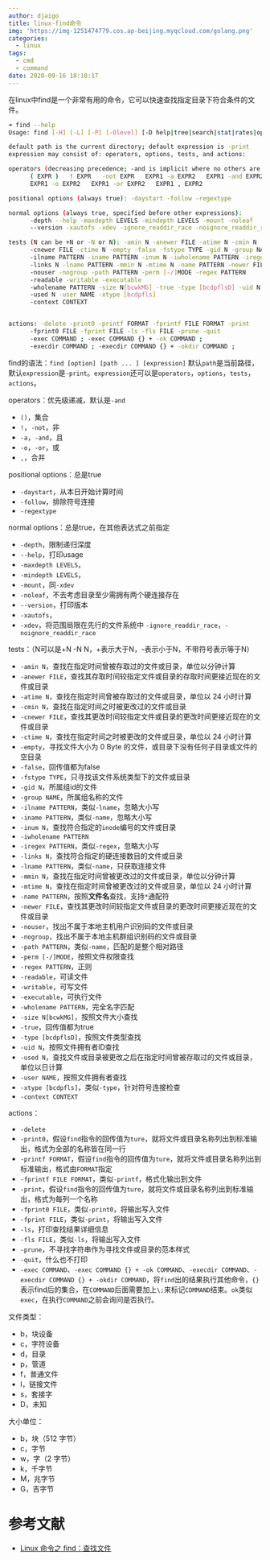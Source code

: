 ```yaml
---
author: djaigo
title: linux-find命令
img: 'https://img-1251474779.cos.ap-beijing.myqcloud.com/golang.png'
categories:
  - linux
tags:
  - cmd
  - command
date: 2020-09-16 18:18:17
---
```


在linux中find是一个非常有用的命令，它可以快速查找指定目录下符合条件的文件。

```sh
➜ find --help
Usage: find [-H] [-L] [-P] [-Olevel] [-D help|tree|search|stat|rates|opt|exec] [path...] [expression]

default path is the current directory; default expression is -print
expression may consist of: operators, options, tests, and actions:

operators (decreasing precedence; -and is implicit where no others are given):
      ( EXPR )   ! EXPR   -not EXPR   EXPR1 -a EXPR2   EXPR1 -and EXPR2
      EXPR1 -o EXPR2   EXPR1 -or EXPR2   EXPR1 , EXPR2

positional options (always true): -daystart -follow -regextype

normal options (always true, specified before other expressions):
      -depth --help -maxdepth LEVELS -mindepth LEVELS -mount -noleaf
      --version -xautofs -xdev -ignore_readdir_race -noignore_readdir_race

tests (N can be +N or -N or N): -amin N -anewer FILE -atime N -cmin N
      -cnewer FILE -ctime N -empty -false -fstype TYPE -gid N -group NAME
      -ilname PATTERN -iname PATTERN -inum N -iwholename PATTERN -iregex PATTERN
      -links N -lname PATTERN -mmin N -mtime N -name PATTERN -newer FILE
      -nouser -nogroup -path PATTERN -perm [-/]MODE -regex PATTERN
      -readable -writable -executable
      -wholename PATTERN -size N[bcwkMG] -true -type [bcdpflsD] -uid N
      -used N -user NAME -xtype [bcdpfls]
      -context CONTEXT


actions: -delete -print0 -printf FORMAT -fprintf FILE FORMAT -print
      -fprint0 FILE -fprint FILE -ls -fls FILE -prune -quit
      -exec COMMAND ; -exec COMMAND {} + -ok COMMAND ;
      -execdir COMMAND ; -execdir COMMAND {} + -okdir COMMAND ;
```

find的语法：`find [option] [path ... ] [expression]`
默认`path`是当前路径，默认`expression`是`-print`。`expression`还可以是`operators`，`options`，`tests`，`actions`。

operators：优先级递减，默认是`-and`
* `()`，集合
* `!`，`-not`，非
* `-a`，`-and`，且
* `-o`，`-or`，或
* `,`，合并

positional options：总是true
* `-daystart`，从本日开始计算时间
* `-follow`，排除符号连接
* `-regextype`

normal options：总是true，在其他表达式之前指定
* `-depth`，限制递归深度
* `--help`，打印usage
* `-maxdepth LEVELS`，
* `-mindepth LEVELS`，
* `-mount`，同`-xdev`
* `-noleaf`，不去考虑目录至少需拥有两个硬连接存在
* `--version`，打印版本
* `-xautofs`，
* `-xdev`，将范围局限在先行的文件系统中
`-ignore_readdir_race`，`-noignore_readdir_race`

tests：（N可以是+N -N N，+表示大于N，-表示小于N，不带符号表示等于N）
* `-amin N`，查找在指定时间曾被存取过的文件或目录，单位以分钟计算
* `-anewer FILE`，查找其存取时间较指定文件或目录的存取时间更接近现在的文件或目录
* `-atime N`，查找在指定时间曾被存取过的文件或目录，单位以 24 小时计算
* `-cmin N`，查找在指定时间之时被更改过的文件或目录
* `-cnewer FILE`，查找其更改时间较指定文件或目录的更改时间更接近现在的文件或目录
* `-ctime N`，查找在指定时间之时被更改的文件或目录，单位以 24 小时计算
* `-empty`，寻找文件大小为 0 Byte 的文件，或目录下没有任何子目录或文件的空目录
* `-false`，回传值都为false
* `-fstype TYPE`，只寻找该文件系统类型下的文件或目录
* `-gid N`，所属组id的文件
* `-group NAME`，所属组名称的文件
* `-ilname PATTERN`，类似`-lname`，忽略大小写
* `-iname PATTERN`，类似`-name`，忽略大小写
* `-inum N`，查找符合指定的`inode`编号的文件或目录
* `-iwholename PATTERN` 
* `-iregex PATTERN`，类似`-regex`，忽略大小写
* `-links N`，查找符合指定的硬连接数目的文件或目录
* `-lname PATTERN`，类似`-name`，只获取连接文件
* `-mmin N`，查找在指定时间曾被更改过的文件或目录，单位以分钟计算
* `-mtime N`，查找在指定时间曾被更改过的文件或目录，单位以 24 小时计算
* `-name PATTERN`，按照**文件名**查找，支持`*`通配符
* `-newer FILE`，查找其更改时间较指定文件或目录的更改时间更接近现在的文件或目录
* `-nouser`，找出不属于本地主机用户识别码的文件或目录
* `-nogroup`，找出不属于本地主机群组识别码的文件或目录
* `-path PATTERN`，类似`-name`，匹配的是整个相对路径
* `-perm [-/]MODE`，按照文件权限查找
* `-regex PATTERN`，正则
* `-readable`，可读文件
* `-writable`，可写文件
* `-executable`，可执行文件
* `-wholename PATTERN`，完全名字匹配
* `-size N[bcwkMG]`，按照文件大小查找
* `-true`，回传值都为true
* `-type [bcdpflsD]`，按照文件类型查找
* `-uid N`，按照文件拥有者ID查找
* `-used N`，查找文件或目录被更改之后在指定时间曾被存取过的文件或目录，单位以日计算
* `-user NAME`，按照文件拥有者查找
* `-xtype [bcdpfls]`，类似`-type`，针对符号连接检查
* `-context CONTEXT`

actions：
* `-delete`
* `-print0`，假设`find`指令的回传值为`ture`，就将文件或目录名称列出到标准输出，格式为全部的名称皆在同一行
* `-printf FORMAT`，假设`find`指令的回传值为`ture`，就将文件或目录名称列出到标准输出，格式由`FORMAT`指定
* `-fprintf FILE FORMAT`，类似`-printf`，格式化输出到文件
* `-print`，假设`find`指令的回传值为`ture`，就将文件或目录名称列出到标准输出，格式为每列一个名称
* `-fprint0 FILE`，类似`-print0`，将输出写入文件
* `-fprint FILE`，类似`-print`，将输出写入文件
* `-ls`，打印查找结果详细信息
* `-fls FILE`，类似`-ls`，将输出写入文件
* `-prune`，不寻找字符串作为寻找文件或目录的范本样式
* `-quit`，什么也不打印
* `-exec COMMAND`、`-exec COMMAND {} + -ok COMMAND`、`-execdir COMMAND`、`-execdir COMMAND {} + -okdir COMMAND`，将`find`出的结果执行其他命令，`{}`表示find后的集合，在`COMMAND`后面需要加上`\;`来标记`COMMAND`结束。`ok`类似`exec`，在执行`COMMAND`之前会询问是否执行。

文件类型：
* b，块设备
* c，字符设备
* d，目录
* p，管道
* f，普通文件
* l，链接文件
* s，套接字
* D，未知

大小单位：
* b，块（512 字节）
* c，字节
* w，字（2 字节）
* k，千字节
* M，兆字节
* G，吉字节

# 参考文献
* [Linux 命令之 find：查找文件](https://blog.csdn.net/qq_35246620/article/details/79104520)
